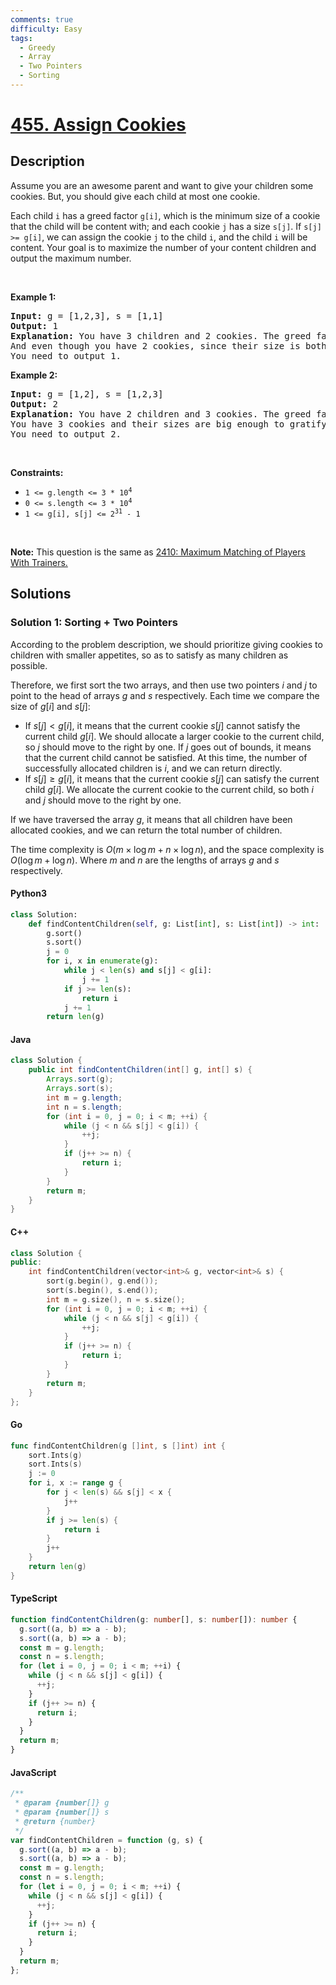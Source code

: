```yaml
---
comments: true
difficulty: Easy
tags:
  - Greedy
  - Array
  - Two Pointers
  - Sorting
---
```


<!-- problem:start -->

# [455. Assign Cookies](https://leetcode.com/problems/assign-cookies)

## Description

<!-- description:start -->

<p>Assume you are an awesome parent and want to give your children some cookies. But, you should give each child at most one cookie.</p>

<p>Each child <code>i</code> has a greed factor <code>g[i]</code>, which is the minimum size of a cookie that the child will be content with; and each cookie <code>j</code> has a size <code>s[j]</code>. If <code>s[j] &gt;= g[i]</code>, we can assign the cookie <code>j</code> to the child <code>i</code>, and the child <code>i</code> will be content. Your goal is to maximize the number of your content children and output the maximum number.</p>

<p>&nbsp;</p>
<p><strong class="example">Example 1:</strong></p>

<pre>
<strong>Input:</strong> g = [1,2,3], s = [1,1]
<strong>Output:</strong> 1
<strong>Explanation:</strong> You have 3 children and 2 cookies. The greed factors of 3 children are 1, 2, 3. 
And even though you have 2 cookies, since their size is both 1, you could only make the child whose greed factor is 1 content.
You need to output 1.
</pre>

<p><strong class="example">Example 2:</strong></p>

<pre>
<strong>Input:</strong> g = [1,2], s = [1,2,3]
<strong>Output:</strong> 2
<strong>Explanation:</strong> You have 2 children and 3 cookies. The greed factors of 2 children are 1, 2. 
You have 3 cookies and their sizes are big enough to gratify all of the children, 
You need to output 2.
</pre>

<p>&nbsp;</p>
<p><strong>Constraints:</strong></p>

<ul>
	<li><code>1 &lt;= g.length &lt;= 3 * 10<sup>4</sup></code></li>
	<li><code>0 &lt;= s.length &lt;= 3 * 10<sup>4</sup></code></li>
	<li><code>1 &lt;= g[i], s[j] &lt;= 2<sup>31</sup> - 1</code></li>
</ul>

<p>&nbsp;</p>
<p><strong>Note:</strong> This question is the same as <a href="https://leetcode.com/problems/maximum-matching-of-players-with-trainers/description/" target="_blank"> 2410: Maximum Matching of Players With Trainers.</a></p>

<!-- description:end -->

## Solutions

<!-- solution:start -->

### Solution 1: Sorting + Two Pointers

According to the problem description, we should prioritize giving cookies to children with smaller appetites, so as to satisfy as many children as possible.

Therefore, we first sort the two arrays, and then use two pointers $i$ and $j$ to point to the head of arrays $g$ and $s$ respectively. Each time we compare the size of $g[i]$ and $s[j]$:

- If $s[j] < g[i]$, it means that the current cookie $s[j]$ cannot satisfy the current child $g[i]$. We should allocate a larger cookie to the current child, so $j$ should move to the right by one. If $j$ goes out of bounds, it means that the current child cannot be satisfied. At this time, the number of successfully allocated children is $i$, and we can return directly.
- If $s[j] \ge g[i]$, it means that the current cookie $s[j]$ can satisfy the current child $g[i]$. We allocate the current cookie to the current child, so both $i$ and $j$ should move to the right by one.

If we have traversed the array $g$, it means that all children have been allocated cookies, and we can return the total number of children.

The time complexity is $O(m \times \log m + n \times \log n)$, and the space complexity is $O(\log m + \log n)$. Where $m$ and $n$ are the lengths of arrays $g$ and $s$ respectively.

<!-- tabs:start -->

#### Python3

```python
class Solution:
    def findContentChildren(self, g: List[int], s: List[int]) -> int:
        g.sort()
        s.sort()
        j = 0
        for i, x in enumerate(g):
            while j < len(s) and s[j] < g[i]:
                j += 1
            if j >= len(s):
                return i
            j += 1
        return len(g)
```

#### Java

```java
class Solution {
    public int findContentChildren(int[] g, int[] s) {
        Arrays.sort(g);
        Arrays.sort(s);
        int m = g.length;
        int n = s.length;
        for (int i = 0, j = 0; i < m; ++i) {
            while (j < n && s[j] < g[i]) {
                ++j;
            }
            if (j++ >= n) {
                return i;
            }
        }
        return m;
    }
}
```

#### C++

```cpp
class Solution {
public:
    int findContentChildren(vector<int>& g, vector<int>& s) {
        sort(g.begin(), g.end());
        sort(s.begin(), s.end());
        int m = g.size(), n = s.size();
        for (int i = 0, j = 0; i < m; ++i) {
            while (j < n && s[j] < g[i]) {
                ++j;
            }
            if (j++ >= n) {
                return i;
            }
        }
        return m;
    }
};
```

#### Go

```go
func findContentChildren(g []int, s []int) int {
	sort.Ints(g)
	sort.Ints(s)
	j := 0
	for i, x := range g {
		for j < len(s) && s[j] < x {
			j++
		}
		if j >= len(s) {
			return i
		}
		j++
	}
	return len(g)
}
```

#### TypeScript

```ts
function findContentChildren(g: number[], s: number[]): number {
  g.sort((a, b) => a - b);
  s.sort((a, b) => a - b);
  const m = g.length;
  const n = s.length;
  for (let i = 0, j = 0; i < m; ++i) {
    while (j < n && s[j] < g[i]) {
      ++j;
    }
    if (j++ >= n) {
      return i;
    }
  }
  return m;
}
```

#### JavaScript

```js
/**
 * @param {number[]} g
 * @param {number[]} s
 * @return {number}
 */
var findContentChildren = function (g, s) {
  g.sort((a, b) => a - b);
  s.sort((a, b) => a - b);
  const m = g.length;
  const n = s.length;
  for (let i = 0, j = 0; i < m; ++i) {
    while (j < n && s[j] < g[i]) {
      ++j;
    }
    if (j++ >= n) {
      return i;
    }
  }
  return m;
};
```

<!-- tabs:end -->

<!-- solution:end -->

<!-- problem:end -->
